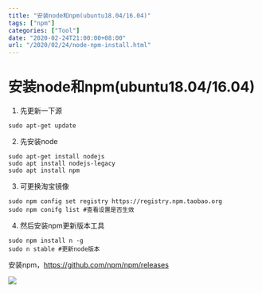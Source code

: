 ```yaml
---
title: "安装node和npm(ubuntu18.04/16.04)"
tags: ["npm"]
categories: ["Tool"]
date: "2020-02-24T21:00:00+08:00"
url: "/2020/02/24/node-npm-install.html"
---
```


# 安装node和npm(ubuntu18.04/16.04)

1. 先更新一下源

```
sudo apt-get update
```

2. 先安装node

```
sudo apt-get install nodejs
sudo apt install nodejs-legacy
sudo apt install npm
```

3. 可更换淘宝镜像

```
sudo npm config set registry https://registry.npm.taobao.org
sudo npm conifg list #查看设置是否生效
```

4. 然后安装npm更新版本工具

```
sudo npm install n -g
sudo n stable #更新node版本
```

安装npm，https://github.com/npm/npm/releases

![](https://doreamon95.oss-cn-chengdu.aliyuncs.com/img/003/blog20200223145941.png)

